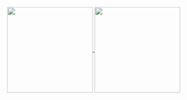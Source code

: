 <a href="https://github.com/maximi06">
  <img height=200 align="center" src="https://github-readme-stats.vercel.app/api?username=maximi06&show_icons=true&theme=tokyonight" />
</a>
<a href="https://github.com/maximi06">
  <img height=200 align="center" src="https://github-readme-stats.vercel.app/api/top-langs/?username=maximi06&layout=compact&theme=tokyonight" />
</a>
